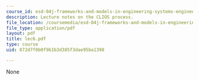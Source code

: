 ```yaml
---
course_id: esd-04j-frameworks-and-models-in-engineering-systems-engineering-system-design-spring-2007
description: Lecture notes on the CLIOS process.
file_location: /coursemedia/esd-04j-frameworks-and-models-in-engineering-systems-engineering-system-design-spring-2007/872d7f0b0f9b1b3d385f3dae95ba1398_lec6.pdf
file_type: application/pdf
layout: pdf
title: lec6.pdf
type: course
uid: 872d7f0b0f9b1b3d385f3dae95ba1398

---
```

None